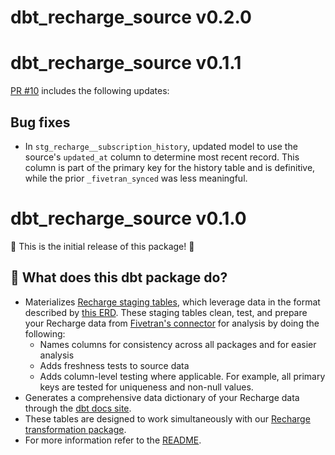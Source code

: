 # dbt_recharge_source v0.2.0


# dbt_recharge_source v0.1.1
[PR #10](https://github.com/fivetran/dbt_recharge_source/pull/10) includes the following updates:
## Bug fixes
- In `stg_recharge__subscription_history`, updated model to use the source's `updated_at` column to determine most recent record. This column is part of the primary key for the history table and is definitive, while the prior `_fivetran_synced` was less meaningful.

# dbt_recharge_source v0.1.0
🎉 This is the initial release of this package! 🎉
## 📣 What does this dbt package do?
- Materializes [Recharge staging tables](https://fivetran.github.io/dbt_recharge_source/#!/overview/recharge_source/models/?g_v=1&g_e=seeds), which leverage data in the format described by [this ERD](https://fivetran.com/docs/applications/recharge#schemainformation). These staging tables clean, test, and prepare your Recharge data from [Fivetran's connector](https://fivetran.com/docs/applications/recharge) for analysis by doing the following:
  - Names columns for consistency across all packages and for easier analysis
  - Adds freshness tests to source data
  - Adds column-level testing where applicable. For example, all primary keys are tested for uniqueness and non-null values.
- Generates a comprehensive data dictionary of your Recharge data through the [dbt docs site](https://fivetran.github.io/dbt_recharge_source/).
- These tables are designed to work simultaneously with our [Recharge transformation package](https://github.com/fivetran/dbt_recharge).
- For more information refer to the [README](/README.md).
